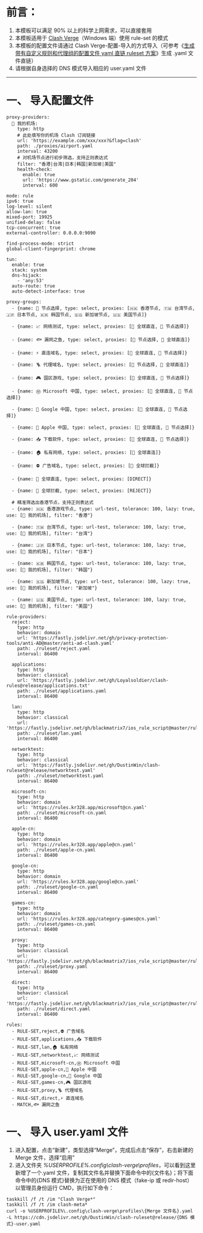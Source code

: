 # 前言：
1. 本模板可以满足 90% 以上的科学上网需求，可以直接套用
2. 本模板适用于 [Clash Verge](https://github.com/zzzgydi/clash-verge)（Windows 端）使用 rule-set 的模式
3. 本模板的配置文件请通过 Clash Verge-配置-导入的方式导入（可参考《[生成带有自定义规则和代理组的配置文件 yaml 直链 ruleset 方案](https://github.com/DustinWin/clash-tutorials/blob/main/%E6%95%99%E7%A8%8B%E5%90%88%E9%9B%86/%E7%94%9F%E6%88%90%E5%B8%A6%E6%9C%89%E8%87%AA%E5%AE%9A%E4%B9%89%E8%A7%84%E5%88%99%E5%92%8C%E4%BB%A3%E7%90%86%E7%BB%84%E7%9A%84%E9%85%8D%E7%BD%AE%E6%96%87%E4%BB%B6%20yaml%20%E7%9B%B4%E9%93%BE%20ruleset%20%E6%96%B9%E6%A1%88.md)》生成 .yaml 文件直链）
4. 请根据自身选择的 DNS 模式导入相应的 user.yaml 文件
---
# 一、 导入配置文件
```
proxy-providers:
  🛫 我的机场:
    type: http
    # 此处填写你的机场 Clash 订阅链接
    url: 'https://example.com/xxx/xxx?&flag=clash'
    path: ./proxies/airport.yaml
    interval: 43200
    # 对机场节点进行初步筛选，支持正则表达式
    filter: "香港|台湾|日本|韩国|新加坡|美国"
    health-check:
      enable: true
      url: 'https://www.gstatic.com/generate_204'
      interval: 600

mode: rule
ipv6: true
log-level: silent
allow-lan: true
mixed-port: 19925
unified-delay: false
tcp-concurrent: true
external-controller: 0.0.0.0:9090

find-process-mode: strict
global-client-fingerprint: chrome

tun:
  enable: true
  stack: system
  dns-hijack:
    - 'any:53'
  auto-route: true
  auto-detect-interface: true

proxy-groups:
  - {name: 🚀 节点选择, type: select, proxies: [🇭🇰 香港节点, 🇹🇼 台湾节点, 🇯🇵 日本节点, 🇰🇷 韩国节点, 🇸🇬 新加坡节点, 🇺🇸 美国节点]}

  - {name: 📈 网络测试, type: select, proxies: [🎯 全球直连, 🚀 节点选择]}

  - {name: 🐟 漏网之鱼, type: select, proxies: [🚀 节点选择, 🎯 全球直连]}

  - {name: ⚡ 直连域名, type: select, proxies: [🎯 全球直连, 🚀 节点选择]}

  - {name: 🪜 代理域名, type: select, proxies: [🚀 节点选择, 🎯 全球直连]}

  - {name: 🎮 国区游戏, type: select, proxies: [🎯 全球直连, 🚀 节点选择]}

  - {name: Ⓜ️ Microsoft 中国, type: select, proxies: [🎯 全球直连, 🚀 节点选择]}

  - {name: 🗽 Google 中国, type: select, proxies: [🎯 全球直连, 🚀 节点选择]}

  - {name: 🍎 Apple 中国, type: select, proxies: [🎯 全球直连, 🚀 节点选择]}

  - {name: 📥 下载软件, type: select, proxies: [🎯 全球直连, 🚀 节点选择]}

  - {name: 🏠 私有网络, type: select, proxies: [🎯 全球直连]}

  - {name: ⛔️ 广告域名, type: select, proxies: [🛑 全球拦截]}

  - {name: 🎯 全球直连, type: select, proxies: [DIRECT]}

  - {name: 🛑 全球拦截, type: select, proxies: [REJECT]}

  # 精准筛选出香港节点，支持正则表达式
  - {name: 🇭🇰 香港游戏节点, type: url-test, tolerance: 100, lazy: true, use: [🛫 我的机场], filter: "香港"}

  - {name: 🇹🇼 台湾节点, type: url-test, tolerance: 100, lazy: true, use: [🛫 我的机场], filter: "台湾"}

  - {name: 🇯🇵 日本节点, type: url-test, tolerance: 100, lazy: true, use: [🛫 我的机场], filter: "日本"}

  - {name: 🇰🇷 韩国节点, type: url-test, tolerance: 100, lazy: true, use: [🛫 我的机场], filter: "韩国"}

  - {name: 🇸🇬 新加坡节点, type: url-test, tolerance: 100, lazy: true, use: [🛫 我的机场], filter: "新加坡"}

  - {name: 🇺🇸 美国节点, type: url-test, tolerance: 100, lazy: true, use: [🛫 我的机场], filter: "美国"}

rule-providers:
  reject:
    type: http
    behavior: domain
    url: 'https://fastly.jsdelivr.net/gh/privacy-protection-tools/anti-AD@master/anti-ad-clash.yaml'
    path: ./ruleset/reject.yaml
    interval: 86400

  applications:
    type: http
    behavior: classical
    url: 'https://fastly.jsdelivr.net/gh/Loyalsoldier/clash-rules@release/applications.txt'
    path: ./ruleset/applications.yaml
    interval: 86400

  lan:
    type: http
    behavior: classical
    url: 'https://fastly.jsdelivr.net/gh/blackmatrix7/ios_rule_script@master/rule/Clash/Lan/Lan_No_Resolve.yaml'
    path: ./ruleset/lan.yaml
    interval: 86400

  networktest:
    type: http
    behavior: classical
    url: 'https://fastly.jsdelivr.net/gh/DustinWin/clash-ruleset@release/networktest.yaml'
    path: ./ruleset/networktest.yaml
    interval: 86400

  microsoft-cn:
    type: http
    behavior: domain
    url: 'https://rules.kr328.app/microsoft@cn.yaml'
    path: ./ruleset/microsoft-cn.yaml
    interval: 86400

  apple-cn:
    type: http
    behavior: domain
    url: 'https://rules.kr328.app/apple@cn.yaml'
    path: ./ruleset/apple-cn.yaml
    interval: 86400

  google-cn:
    type: http
    behavior: domain
    url: 'https://rules.kr328.app/google@cn.yaml'
    path: ./ruleset/google-cn.yaml
    interval: 86400

  games-cn:
    type: http
    behavior: domain
    url: 'https://rules.kr328.app/category-games@cn.yaml'
    path: ./ruleset/games-cn.yaml
    interval: 86400

  proxy:
    type: http
    behavior: classical
    url: 'https://fastly.jsdelivr.net/gh/blackmatrix7/ios_rule_script@master/rule/Clash/Proxy/Proxy_Classical.yaml'
    path: ./ruleset/proxy.yaml
    interval: 86400

  direct:
    type: http
    behavior: classical
    url: 'https://fastly.jsdelivr.net/gh/blackmatrix7/ios_rule_script@master/rule/Clash/ChinaMax/ChinaMax_Classical.yaml'
    path: ./ruleset/direct.yaml
    interval: 86400

rules:
  - RULE-SET,reject,⛔️ 广告域名
  - RULE-SET,applications,📥 下载软件
  - RULE-SET,lan,🏠 私有网络
  - RULE-SET,networktest,📈 网络测试
  - RULE-SET,microsoft-cn,Ⓜ️ Microsoft 中国
  - RULE-SET,apple-cn,🍎 Apple 中国
  - RULE-SET,google-cn,🗽 Google 中国
  - RULE-SET,games-cn,🎮 国区游戏
  - RULE-SET,proxy,🪜 代理域名
  - RULE-SET,direct,⚡ 直连域名
  - MATCH,🐟 漏网之鱼
```
# 一、 导入 user.yaml 文件
1. 进入配置，点击“新建”，类型选择“Merge”，完成后点击“保存”，右击新建的 Merge 文件，选择“启用”
2. 进入文件夹 *%USERPROFILE%.config\clash-verge\profiles*，可以看到这里新增了一个.yaml 文件，复制其文件名并替换下面命令中的{文件名}；将下面命令中的{DNS 模式}替换为正在使用的 DNS 模式（fake-ip 或 redir-host）  
以管理员身份运行 CMD，执行如下命令：
```
taskkill /f /t /im "Clash Verge*"
taskkill /f /t /im clash-meta*
curl -o %USERPROFILE%\.config\clash-verge\profiles\{Merge 文件名}.yaml -L https://cdn.jsdelivr.net/gh/DustinWin/clash-ruleset@release/{DNS 模式}-user.yaml
```
